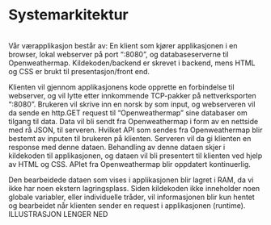 <h1>Systemarkitektur</h1><br>
Vår værapplikasjon består av: En klient som kjører applikasjonen i en browser, lokal webserver på port “:8080”, og databaseserverne til Openweathermap. Kildekoden/backend er skrevet i backend, mens HTML og CSS er brukt til presentasjon/front end.

Klienten vil gjennom applikasjonens kode opprette en forbindelse til webserver, og vil lytte etter innkommende TCP-pakker på nettverksporten “:8080”. Brukeren vil skrive inn en norsk by som input, og webserveren vil da sende en http.GET request til “Openweathermap” sine databaser om tilgang til data. Data vil bli sendt fra Openweathermap i form av en nettside med rå JSON, til serveren. Hvilket API som sendes fra Openweathermap blir bestemt av inputen til brukeren på klienten. Serveren vil da gi klienten en response med denne dataen.  Behandling av denne dataen skjer i kildekoden til applikasjonen, og dataen vil bli presentert til klienten ved hjelp av HTML og CSS. 
APIet fra Openweathermap blir oppdatert kontinuerlig. 
 
Den bearbeidede dataen som vises i applikasjonen blir lagret i RAM, da vi ikke har noen ekstern lagringsplass. Siden kildekoden ikke inneholder noen globale variabler, eller individuelle tråder, vil informasjonen blir kun hentet og bearbeidet når klienten sender en request i applikasjonen (runtime).
ILLUSTRASJON LENGER NED 
